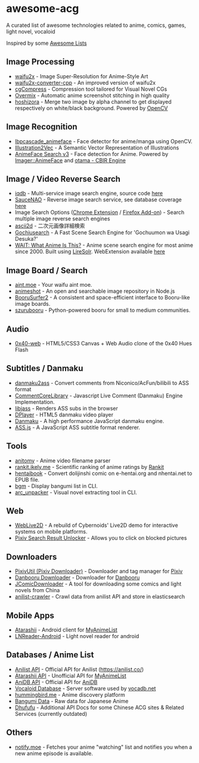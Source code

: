 # awesome-acg
A curated list of awesome technologies related to anime, comics, games, light novel, vocaloid

Inspired by some [Awesome Lists](https://github.com/sindresorhus/awesome)

## Image Processing
* [waifu2x](https://github.com/nagadomi/waifu2x) - Image Super-Resolution for Anime-Style Art
* [waifu2x-converter-cpp](https://github.com/tanakamura/waifu2x-converter-cpp) - An improved version of waifu2x
* [cgCompress](https://github.com/spillerrec/cgCompress) - Compression tool tailored for Visual Novel CGs
* [Overmix](https://github.com/spillerrec/Overmix) - Automatic anime screenshot stitching in high quality
* [hoshizora](https://github.com/BlueCocoa/hoshizora) - Merge two image by alpha channel to get displayed respectively on white/black background. Powered by [OpenCV](https://github.com/opencv/opencv)

## Image Recognition
* [lbpcascade_animeface](https://github.com/nagadomi/lbpcascade_animeface) - Face detector for anime/manga using OpenCV.
* [Illustration2Vec](http://illustration2vec.net/) - A Semantic Vector Representation of Illustrations
* [AnimeFace Search v3](http://animeface3.libotama.so/) - Face detection for Anime. Powered by [Imager::AnimeFace](http://anime.udp.jp/imager-animeface.html) and [otama - CBIR Engine](https://github.com/nagadomi/otama)

## Image / Video Reverse Search
* [iqdb](https://iqdb.org/) - Multi-service image search engine, source code [here](https://iqdb.org/code/)
* [SauceNAO](https://saucenao.com/) - Reverse image search service, see database coverage [here](https://saucenao.com/status.html)
* Image Search Options ([Chrome Extension](https://chrome.google.com/webstore/detail/image-search-options/kljmejbpilkadikecejccebmccagifhl) / [Firefox Add-on](https://addons.mozilla.org/en-US/firefox/addon/image-search-options/)) - Search multiple image reverse search engines
* [ascii2d](http://www.ascii2d.net/) - 二次元画像詳細検索
* [Gochiusearch](https://github.com/ksasao/Gochiusearch) - A Fast Scene Search Engine for 'Gochuumon wa Usagi Desuka?'
* [WAIT: What Anime Is This?](https://github.com/soruly/whatanime.ga) - Anime scene search engine for most anime since 2000. Built using [LireSolr](https://bitbucket.org/dermotte/liresolr). WebExtension available [here](https://github.com/soruly/whatanime.ga-WebExtension)

## Image Board / Search
* [aint.moe](https://github.com/maxpowa/aint.moe) - Your waifu aint moe.
* [animeshot](https://github.com/bitinn/animeshot) - An open and searchable image repository in Node.js
* [BooruSurfer2](https://github.com/spillerrec/BooruSurfer2) - A consistent and space-efficient interface to Booru-like image boards.
* [szurubooru](https://github.com/rr-/szurubooru) - Python-powered booru for small to medium communities.

## Audio
* [0x40-web](https://github.com/mon/0x40-web) - HTML5/CSS3 Canvas + Web Audio clone of the 0x40 Hues Flash

## Subtitles / Danmaku
* [danmaku2ass](https://github.com/m13253/danmaku2ass) - Convert comments from Niconico/AcFun/bilibili to ASS format
* [CommentCoreLibrary](https://github.com/jabbany/CommentCoreLibrary) - Javascript Live Comment (Danmaku) Engine Implementation.
* [libjass](https://github.com/Arnavion/libjass) - Renders ASS subs in the browser
* [DPlayer](https://github.com/DIYgod/DPlayer) - HTML5 danmaku video player
* [Danmaku](https://github.com/weizhenye/Danmaku) - A high performance JavaScript danmaku engine.
* [ASS.js](https://github.com/weizhenye/ASS) - A JavaScript ASS subtitle format renderer.

## Tools
* [anitomy](https://github.com/erengy/anitomy) - Anime video filename parser
* [rankit.ikely.me](http://rankit.ikely.me/) - Scientific ranking of anime ratings by [Rankit](https://github.com/wattlebird/ranking)
* [hentaibook](https://github.com/MoeOverflow/hentaibook) - Convert dolijinshi comic on e-hentai.org and nhentai.net to EPUB file.
* [bgm](https://github.com/egoist/bgm) - Display bangumi list in CLI.
* [arc_unpacker](https://github.com/vn-tools/arc_unpacker) - Visual novel extracting tool in CLI.

## Web
* [WebLive2D](https://github.com/yutarochan/WebLive2D) - A rebuild of Cybernoids' Live2D demo for interactive systems on mobile platforms.
* [Pixiv Search Result Unlocker](https://github.com/soruly/Pixiv-Search-Result-Unlocker) - Allows you to click on blocked pictures

## Downloaders
* [PixivUtil (Pixiv Downloader)](https://github.com/Nandaka/PixivUtil2) - Downloader and tag manager for [Pixiv](http://www.pixiv.net/)
* [Danbooru Downloader](https://github.com/Nandaka/DanbooruDownloader) - Downloader for [Danbooru](https://danbooru.donmai.us/)
* [JComicDownloader](https://github.com/abc9070410/JComicDownloader) - A tool for downloading some comics and light novels from China
* [anilist-crawler](https://github.com/soruly/anilist-crawler) - Crawl data from anilist API and store in elasticsearch

## Mobile Apps
* [Atarashii](https://github.com/AnimeNeko/Atarashii) - Android client for [MyAnimeList](http://myanimelist.net/)
* [LNReader-Android](https://github.com/calvinaquino/LNReader-Android) - Light novel reader for android

## Databases / Anime List
* [Anilist API](https://github.com/joshstar/AniList-API-Docs) - Official API for Anilist (https://anilist.co/)
* [Atarashii API](https://bitbucket.org/ratan12/atarashii-api) - Unofficial API for [MyAnimeList](http://myanimelist.net/)
* [AniDB API](https://wiki.anidb.net/w/API) - Official API for [AniDB](https://anidb.net/)
* [Vocaloid Database](https://github.com/VocaDB/vocadb) - Server software used by [vocadb.net](http://vocadb.net/)
* [hummingbird.me](https://github.com/hummingbird-me) - Anime discovery platform
* [Bangumi Data](https://github.com/bangumi-data/bangumi-data) - Raw data for Japanese Anime
* [Dhufufu](https://github.com/sorz/dhufufu) - Additional API Docs for some Chinese ACG sites & Related Services (currently outdated)

## Others
* [notify.moe](https://github.com/animenotifier/notify.moe) - Fetches your anime "watching" list and notifies you when a new anime episode is available.

